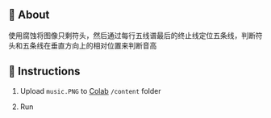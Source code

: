 ## 🧐 About <a name = "about"></a>
使用腐蚀将图像只剩符头，然后通过每行五线谱最后的终止线定位五条线，判断符头和五条线在垂直方向上的相对位置来判断音高

## 🏁 Instructions <a name = "Install"></a>
1. Upload ```music.PNG``` to [Colab](https://colab.research.google.com/) ```/content``` folder

2. Run
